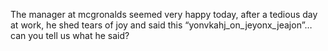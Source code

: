 

The manager at mcgronalds seemed very happy today, after a tedious day at work, he shed tears of joy and said this “yonvkahj_on_jeyonx_jeajon”… can you tell us what he said?

